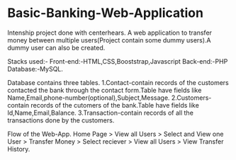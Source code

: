 # Basic-Banking-Web-Application

Intenship project done with centerhears.
A web application to transfer money between multiple users(Project contain some dummy users).A dummy user can also be created.

Stacks used:-
Front-end:-HTML,CSS,Booststrap,Javascript
Back-end:-PHP
Database:-MySQL.

Database contains three tables.
1.Contact-contain records of the customers contacted the bank through the contact form.Table have fields like Name,Email,phone-number(optional),Subject,Message.
2.Customers-contain records of the cutomers of the bank.Table have fields like Id,Name,Email,Balance.
3.Transaction-contain records of all the transactions done by the customers.

Flow of the Web-App.
Home Page > View all Users > Select and View one User > Transfer Money > Select reciever > View all Users > View Transfer History.
